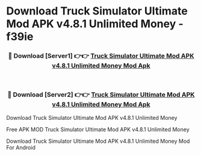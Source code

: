 # Download Truck Simulator Ultimate Mod APK v4.8.1 Unlimited Money - f39ie



<div align="center">
<h3>🔴 Download [Server1] 👉👉 <a href="https://momento.my/?title=Truck_Simulator_Ultimate_Mod_APK_v4.8.1_Unlimited_Money">Truck Simulator Ultimate Mod APK v4.8.1 Unlimited Money Mod Apk</a></h3><br>

<h3>🔴 Download [Server2] 👉👉 <a href="https://momento.my/?title=Truck_Simulator_Ultimate_Mod_APK_v4.8.1_Unlimited_Money">Truck Simulator Ultimate Mod APK v4.8.1 Unlimited Money Mod Apk</a></h3>
</div>



Download Truck Simulator Ultimate Mod APK v4.8.1 Unlimited Money 

Free APK MOD Truck Simulator Ultimate Mod APK v4.8.1 Unlimited Money 

Download Truck Simulator Ultimate Mod APK v4.8.1 Unlimited Money Mod For Android
